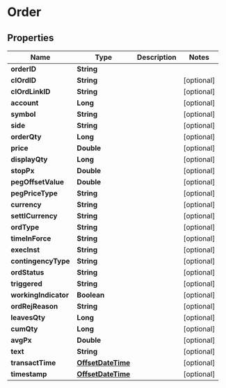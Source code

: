 
# Order

## Properties
Name | Type | Description | Notes
------------ | ------------- | ------------- | -------------
**orderID** | **String** |  | 
**clOrdID** | **String** |  |  [optional]
**clOrdLinkID** | **String** |  |  [optional]
**account** | **Long** |  |  [optional]
**symbol** | **String** |  |  [optional]
**side** | **String** |  |  [optional]
**orderQty** | **Long** |  |  [optional]
**price** | **Double** |  |  [optional]
**displayQty** | **Long** |  |  [optional]
**stopPx** | **Double** |  |  [optional]
**pegOffsetValue** | **Double** |  |  [optional]
**pegPriceType** | **String** |  |  [optional]
**currency** | **String** |  |  [optional]
**settlCurrency** | **String** |  |  [optional]
**ordType** | **String** |  |  [optional]
**timeInForce** | **String** |  |  [optional]
**execInst** | **String** |  |  [optional]
**contingencyType** | **String** |  |  [optional]
**ordStatus** | **String** |  |  [optional]
**triggered** | **String** |  |  [optional]
**workingIndicator** | **Boolean** |  |  [optional]
**ordRejReason** | **String** |  |  [optional]
**leavesQty** | **Long** |  |  [optional]
**cumQty** | **Long** |  |  [optional]
**avgPx** | **Double** |  |  [optional]
**text** | **String** |  |  [optional]
**transactTime** | [**OffsetDateTime**](OffsetDateTime.md) |  |  [optional]
**timestamp** | [**OffsetDateTime**](OffsetDateTime.md) |  |  [optional]



